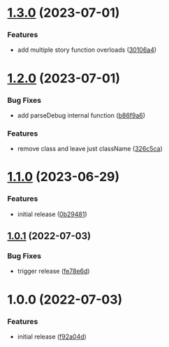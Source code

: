 # [1.3.0](https://github.com/storyset/storyset/compare/v1.2.0...v1.3.0) (2023-07-01)


### Features

* add multiple story function overloads ([30106a4](https://github.com/storyset/storyset/commit/30106a4a1d3b6411cd892b25d394e2e14c5515fd))

# [1.2.0](https://github.com/storyset/storyset/compare/v1.1.0...v1.2.0) (2023-07-01)


### Bug Fixes

* add parseDebug internal function ([b86f9a6](https://github.com/storyset/storyset/commit/b86f9a6497b479842a748a1a390e0ba779852ee5))


### Features

* remove class and leave just className ([326c5ca](https://github.com/storyset/storyset/commit/326c5cad75ea9cb32c044be4171d7084a43bc906))

# [1.1.0](https://github.com/storyset/storyset/compare/v1.0.1...v1.1.0) (2023-06-29)


### Features

* initial release ([0b29481](https://github.com/storyset/storyset/commit/0b29481a1ccb05d5434c36f1d016e9f9ef3d47b3))

## [1.0.1](https://github.com/storyset/storyset/compare/v1.0.0...v1.0.1) (2022-07-03)


### Bug Fixes

* trigger release ([fe78e6d](https://github.com/storyset/storyset/commit/fe78e6d7daf921145a0919975eaad2af607e4831))

# 1.0.0 (2022-07-03)


### Features

* initial release ([f92a04d](https://github.com/storyset/storyset/commit/f92a04d41819d533dc7b4f2080914cc048f34753))

